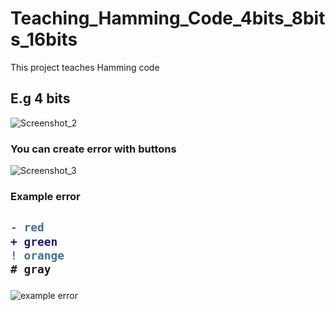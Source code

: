# Teaching_Hamming_Code_4bits_8bits_16bits
This project teaches Hamming code
## E.g 4 bits ##
![Screenshot_2](https://user-images.githubusercontent.com/75725469/191242900-98748661-3dea-4dfa-8214-97e333db42ca.png)

### You can create error with buttons ###
![Screenshot_3](https://user-images.githubusercontent.com/75725469/191243286-4f65da67-7527-47c6-81b8-779a42799fde.png)


### Example error ###

<h2>

```diff
- red
+ green
! orange
# gray
```

</h2>

![example error](https://user-images.githubusercontent.com/75725469/191244182-9abec39b-aaf4-4087-a0d5-cade31f9e5b0.png)
